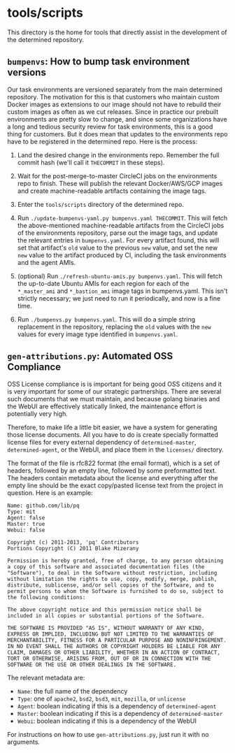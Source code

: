 # tools/scripts

This directory is the home for tools that directly assist in the development of
the determined repository.

## `bumpenvs`: How to bump task environment versions

Our task environments are versioned separately from the main determined
repository. The motivation for this is that customers who maintain custom
Docker images as extensions to our image should not have to rebuild their
custom images as often as we cut releases. Since in practice our prebuilt
environments are pretty slow to change, and since some organizations have a
long and tedious security review for task environments, this is a good thing
for customers. But it does mean that updates to the environments repo have to
be registered in the determined repo. Here is the process:

1. Land the desired change in the environments repo. Remember the full commit
   hash (we'll call it `THECOMMIT` in these steps).

2. Wait for the post-merge-to-master CircleCI jobs on the environments repo to
   finish. These will publish the relevant Docker/AWS/GCP images and create
   machine-readable artifacts containing the image tags.

3. Enter the `tools/scripts` directory of the determined repo.

4. Run `./update-bumpenvs-yaml.py bumpenvs.yaml THECOMMIT`. This will fetch the
   above-mentioned machine-readable artifacts from the CircleCI jobs of the
   environments repository, parse out the image tags, and update the relevant
   entries in `bumpenvs.yaml`.  For every artifact found, this will set that
   artifact's `old` value to the previous `new` value, and set the new `new`
   value to the artifact produced by CI, including the task environments and
   the agent AMIs.

5. (optional) Run `./refresh-ubuntu-amis.py bumpenvs.yaml`.  This will fetch
   the up-to-date Ubuntu AMIs for each region for each of the `*_master_ami`
   and `*_bastion_ami` image tags in bumpenvs.yaml.  This isn't strictly
   necessary; we just need to run it periodically, and now is a fine time.

6. Run `./bumpenvs.py bumpenvs.yaml`.  This will do a simple string replacement
   in the repository, replacing the `old` values with the `new` values for
   every image type identified in `bumpenvs.yaml`.


## `gen-attributions.py`: Automated OSS Compliance

OSS License compliance is is important for being good OSS citizens and it is
very important for some of our strategic partnerships.  There are several such
documents that we must maintain, and because golang binaries and the WebUI are
effectively statically linked, the maintenance effort is potentially very high.

Therefore, to make life a little bit easier, we have a system for generating
those license documents.  All you have to do is create specially formatted
license files for every external dependency of `determined-master`,
`determined-agent`, or the WebUI, and place them in the `licenses/` directory.

The format of the file is rfc822 format (the email format), which is a set of
headers, followed by an empty line, followed by some preformatted text.  The
headers contain metadata about the license and everything after the empty line
should be the exact copy/pasted license text from the project in question.
Here is an example:

    Name: github.com/lib/pq
    Type: mit
    Agent: false
    Master: true
    Webui: false

    Copyright (c) 2011-2013, 'pq' Contributors
    Portions Copyright (C) 2011 Blake Mizerany

    Permission is hereby granted, free of charge, to any person obtaining a copy of this software and associated documentation files (the "Software"), to deal in the Software without restriction, including without limitation the rights to use, copy, modify, merge, publish, distribute, sublicense, and/or sell copies of the Software, and to permit persons to whom the Software is furnished to do so, subject to the following conditions:

    The above copyright notice and this permission notice shall be included in all copies or substantial portions of the Software.

    THE SOFTWARE IS PROVIDED "AS IS", WITHOUT WARRANTY OF ANY KIND, EXPRESS OR IMPLIED, INCLUDING BUT NOT LIMITED TO THE WARRANTIES OF MERCHANTABILITY, FITNESS FOR A PARTICULAR PURPOSE AND NONINFRINGEMENT. IN NO EVENT SHALL THE AUTHORS OR COPYRIGHT HOLDERS BE LIABLE FOR ANY CLAIM, DAMAGES OR OTHER LIABILITY, WHETHER IN AN ACTION OF CONTRACT, TORT OR OTHERWISE, ARISING FROM, OUT OF OR IN CONNECTION WITH THE SOFTWARE OR THE USE OR OTHER DEALINGS IN THE SOFTWARE.

The relevant metadata are:

* `Name`: the full name of the dependency
* `Type`: one of `apache2`, `bsd2`, `bsd3`, `mit`, `mozilla`, or `unlicense`
* `Agent`: boolean indicating if this is a dependency of `determined-agent`
* `Master`: boolean indicating if this is a dependency of `determined-master`
* `Webui`: boolean indicating if this is a dependency of the WebUI

For instructions on how to use `gen-attributions.py`, just run it with no arguments.
